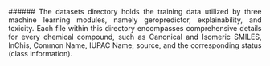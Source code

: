 <p align="justify"> ###### The datasets directory holds the training data utilized by three machine learning modules, namely geropredictor, explainability, and toxicity. Each file within this directory encompasses comprehensive details for every chemical compound, such as Canonical and Isomeric SMILES, InChis, Common Name, IUPAC Name, source, and the corresponding status (class information).</p>
